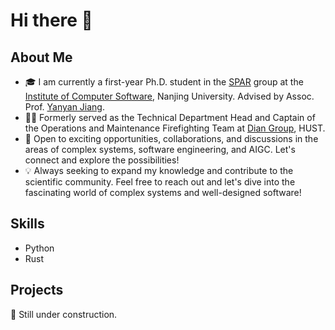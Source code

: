 # Hi there 👋

## About Me
- 🎓 I am currently a first-year Ph.D. student in the [SPAR](https://ics.nju.edu.cn/spar/index.html) group at the [Institute of Computer Software](https://ics.nju.edu.cn/index.html), Nanjing University. Advised by Assoc. Prof. [Yanyan Jiang](https://ics.nju.edu.cn/people/yanyanjiang/index.html).
- 👨‍💻 Formerly served as the Technical Department Head and Captain of the Operations and Maintenance Firefighting Team at [Dian Group](https://dian.org.cn), HUST.
- 🤝 Open to exciting opportunities, collaborations, and discussions in the areas of complex systems, software engineering, and AIGC. Let's connect and explore the possibilities!
- 💡 Always seeking to expand my knowledge and contribute to the scientific community. Feel free to reach out and let's dive into the fascinating world of complex systems and well-designed software!

## Skills
- Python
- Rust

## Projects
🚧 Still under construction.
  


<!--
**gvariable/gvariable** is a ✨ _special_ ✨ repository because its `README.md` (this file) appears on your GitHub profile.

Here are some ideas to get you started:

- 🔭 I’m currently working on ...
- 🌱 I’m currently learning ...
- 👯 I’m looking to collaborate on ...
- 🤔 I’m looking for help with ...
- 💬 Ask me about ...
- 📫 How to reach me: ...
- 😄 Pronouns: ...
- ⚡ Fun fact: ...
-->

